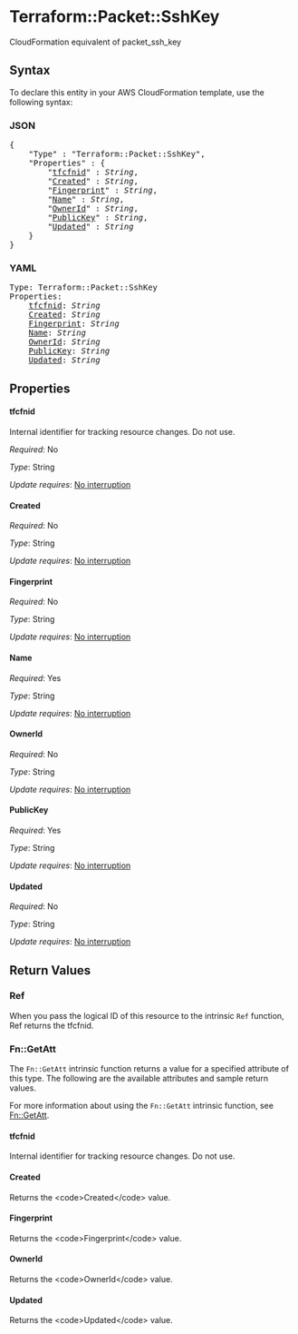 # Terraform::Packet::SshKey

CloudFormation equivalent of packet_ssh_key

## Syntax

To declare this entity in your AWS CloudFormation template, use the following syntax:

### JSON

<pre>
{
    "Type" : "Terraform::Packet::SshKey",
    "Properties" : {
        "<a href="#tfcfnid" title="tfcfnid">tfcfnid</a>" : <i>String</i>,
        "<a href="#created" title="Created">Created</a>" : <i>String</i>,
        "<a href="#fingerprint" title="Fingerprint">Fingerprint</a>" : <i>String</i>,
        "<a href="#name" title="Name">Name</a>" : <i>String</i>,
        "<a href="#ownerid" title="OwnerId">OwnerId</a>" : <i>String</i>,
        "<a href="#publickey" title="PublicKey">PublicKey</a>" : <i>String</i>,
        "<a href="#updated" title="Updated">Updated</a>" : <i>String</i>
    }
}
</pre>

### YAML

<pre>
Type: Terraform::Packet::SshKey
Properties:
    <a href="#tfcfnid" title="tfcfnid">tfcfnid</a>: <i>String</i>
    <a href="#created" title="Created">Created</a>: <i>String</i>
    <a href="#fingerprint" title="Fingerprint">Fingerprint</a>: <i>String</i>
    <a href="#name" title="Name">Name</a>: <i>String</i>
    <a href="#ownerid" title="OwnerId">OwnerId</a>: <i>String</i>
    <a href="#publickey" title="PublicKey">PublicKey</a>: <i>String</i>
    <a href="#updated" title="Updated">Updated</a>: <i>String</i>
</pre>

## Properties

#### tfcfnid

Internal identifier for tracking resource changes. Do not use.

_Required_: No

_Type_: String

_Update requires_: [No interruption](https://docs.aws.amazon.com/AWSCloudFormation/latest/UserGuide/using-cfn-updating-stacks-update-behaviors.html#update-no-interrupt)

#### Created

_Required_: No

_Type_: String

_Update requires_: [No interruption](https://docs.aws.amazon.com/AWSCloudFormation/latest/UserGuide/using-cfn-updating-stacks-update-behaviors.html#update-no-interrupt)

#### Fingerprint

_Required_: No

_Type_: String

_Update requires_: [No interruption](https://docs.aws.amazon.com/AWSCloudFormation/latest/UserGuide/using-cfn-updating-stacks-update-behaviors.html#update-no-interrupt)

#### Name

_Required_: Yes

_Type_: String

_Update requires_: [No interruption](https://docs.aws.amazon.com/AWSCloudFormation/latest/UserGuide/using-cfn-updating-stacks-update-behaviors.html#update-no-interrupt)

#### OwnerId

_Required_: No

_Type_: String

_Update requires_: [No interruption](https://docs.aws.amazon.com/AWSCloudFormation/latest/UserGuide/using-cfn-updating-stacks-update-behaviors.html#update-no-interrupt)

#### PublicKey

_Required_: Yes

_Type_: String

_Update requires_: [No interruption](https://docs.aws.amazon.com/AWSCloudFormation/latest/UserGuide/using-cfn-updating-stacks-update-behaviors.html#update-no-interrupt)

#### Updated

_Required_: No

_Type_: String

_Update requires_: [No interruption](https://docs.aws.amazon.com/AWSCloudFormation/latest/UserGuide/using-cfn-updating-stacks-update-behaviors.html#update-no-interrupt)

## Return Values

### Ref

When you pass the logical ID of this resource to the intrinsic `Ref` function, Ref returns the tfcfnid.

### Fn::GetAtt

The `Fn::GetAtt` intrinsic function returns a value for a specified attribute of this type. The following are the available attributes and sample return values.

For more information about using the `Fn::GetAtt` intrinsic function, see [Fn::GetAtt](https://docs.aws.amazon.com/AWSCloudFormation/latest/UserGuide/intrinsic-function-reference-getatt.html).

#### tfcfnid

Internal identifier for tracking resource changes. Do not use.

#### Created

Returns the &lt;code&gt;Created&lt;/code&gt; value.

#### Fingerprint

Returns the &lt;code&gt;Fingerprint&lt;/code&gt; value.

#### OwnerId

Returns the &lt;code&gt;OwnerId&lt;/code&gt; value.

#### Updated

Returns the &lt;code&gt;Updated&lt;/code&gt; value.

